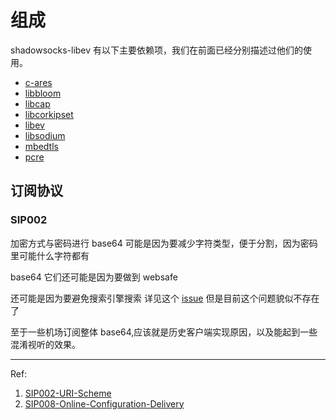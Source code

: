 # 组成

shadowsocks-libev 有以下主要依赖项，我们在前面已经分别描述过他们的使用。

- [c-ares](https://archlinux.org/packages/extra/x86_64/c-ares/)
- [libbloom](https://archlinux.org/packages/community/x86_64/libbloom/)
- [libcap](https://archlinux.org/packages/core/x86_64/libcap/)
- [libcorkipset](https://archlinux.org/packages/community/x86_64/libcorkipset/)
- [libev](https://archlinux.org/packages/community/x86_64/libev/)
- [libsodium](https://archlinux.org/packages/extra/x86_64/libsodium/)
- [mbedtls](https://archlinux.org/packages/community/x86_64/mbedtls/)
- [pcre](https://archlinux.org/packages/core/x86_64/pcre/)

## 订阅协议

### SIP002

加密方式与密码进行 base64 可能是因为要减少字符类型，便于分割，因为密码里可能什么字符都有

base64 它们还可能是因为要做到 websafe

还可能是因为要避免搜索引擎搜索 详见这个 [issue](https://github.com/shadowsocks/shadowsocks-org/issues/50) 但是目前这个问题貌似不存在了

至于一些机场订阅整体 base64,应该就是历史客户端实现原因，以及能起到一些混淆视听的效果。

---

Ref:

1. [SIP002-URI-Scheme](https://shadowsocks.org/en/wiki/SIP002-URI-Scheme.html)
2. [SIP008-Online-Configuration-Delivery](https://shadowsocks.org/en/wiki/SIP008-Online-Configuration-Delivery.html)
